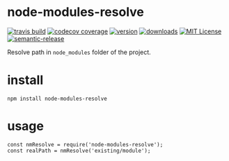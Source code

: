 # node-modules-resolve

[![travis build](https://img.shields.io/travis/sneas/node-modules-resove.svg?style=flat-square&maxAge=2592000)](https://travis-ci.org/sneas/node-modules-resove)
[![codecov coverage](https://img.shields.io/codecov/c/github/sneas/node-modules-resove.svg?style=flat-square)](https://codecov.io/github/sneas/node-modules-resove)
[![version](https://img.shields.io/npm/v/node-modules-resove.svg?style=flat-square)](http://npm.im/node-modules-resove)
[![downloads](https://img.shields.io/npm/dm/node-modules-resove.svg?style=flat-square)](http://npm-stat.com/charts.html?package=node-modules-resove&from=2015-08-01)
[![MIT License](https://img.shields.io/npm/l/node-modules-resove.svg?style=flat-square)](http://opensource.org/licenses/MIT)
[![semantic-release](https://img.shields.io/badge/%20%20%F0%9F%93%A6%F0%9F%9A%80-semantic--release-e10079.svg?style=flat-square)](https://github.com/semantic-release/semantic-release)


Resolve path in `node_modules` folder of the project.

# install
```
npm install node-modules-resolve
```

# usage

```
const nmResolve = require('node-modules-resolve');
const realPath = nmResolve('existing/module');
```